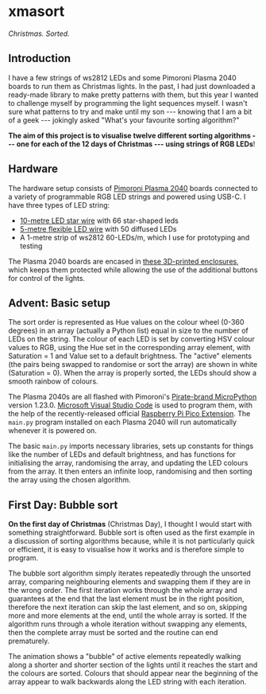 # xmasort
_Christmas. Sorted._

## Introduction

I have a few strings of ws2812 LEDs and some Pimoroni Plasma 2040 boards to run them as Christmas lights. In the past, I had just downloaded a ready-made library to make pretty patterns with them, but this year I wanted to challenge myself by programming the light sequences myself. I wasn't sure what patterns to try and make until my son --- knowing that I am a bit of a geek --- jokingly asked "What's your favourite sorting algorithm?"

**The aim of this project is to visualise twelve different sorting algorithms --- one for each of the 12 days of Christmas --- using strings of RGB LEDs**!

## Hardware

The hardware setup consists of [Pimoroni Plasma 2040](https://shop.pimoroni.com/products/plasma-2040) boards connected to a variety of programmable RGB LED strings and powered using USB-C. I have three types of LED string:

- [10-metre LED star wire](https://shop.pimoroni.com/products/10m-addressable-rgb-led-star-wire) with 66 star-shaped leds
- [5-metre flexible LED wire](https://shop.pimoroni.com/products/5m-flexible-rgb-led-wire-50-rgb-leds-aka-neopixel-ws2812-sk6812) with 50 diffused LEDs
- A 1-metre strip of ws2812 60-LEDs/m, which I use for prototyping and testing

The Plasma 2040 boards are encased in [these 3D-printed enclosures](https://www.printables.com/model/261123-plasma-2040-case), which keeps them protected while allowing the use of the additional buttons for control of the lights.

## Advent: Basic setup

The sort order is represented as Hue values on the colour wheel (0-360 degrees) in an array (actually a Python list) equal in size to the number of LEDs on the string. The colour of each LED is set by converting HSV colour values to RGB, using the Hue set in the corresponding array element, with Saturation = 1 and Value set to a default brightness. The "active" elements (the pairs being swapped to randomise or sort the array) are shown in white (Saturation = 0). When the array is properly sorted, the LEDs should show a smooth rainbow of colours. 

The Plasma 2040s are all flashed with Pimoroni's [Pirate-brand MicroPython](https://github.com/pimoroni/pimoroni-pico/releases) version 1.23.0. [Microsoft Visual Studio Code](https://code.visualstudio.com/) is used to program them, with the help of the recently-released official [Raspberry Pi Pico Extension](https://marketplace.visualstudio.com/items?itemName=raspberry-pi.raspberry-pi-pico). The `main.py` program installed on each Plasma 2040 will run automatically whenever it is powered on.

The basic `main.py` imports necessary libraries, sets up constants for things like the number of LEDs and default brightness, and has functions for initialising the array, randomising the array, and updating the LED colours from the array. It then enters an infinite loop, randomising and then sorting the array using the chosen algorithm.

## First Day: Bubble sort

**On the first day of Christmas** (Christmas Day), I thought I would start with something straightforward. Bubble sort is often used as the first example in a discussion of sorting algorithms because, while it is not particularly quick or efficient, it is easy to visualise how it works and is therefore simple to program.

The bubble sort algorithm simply iterates repeatedly through the unsorted array, comparing neighbouring elements and swapping them if they are in the wrong order. The first iteration works through the whole array and guarantees at the end that the last element must be in the right position, therefore the next iteration can skip the last element, and so on, skipping more and more elements at the end, until the whole array is sorted.  If the algorithm runs through a whole iteration without swapping any elements, then the complete array must be sorted and the routine can end prematurely.

The animation shows a "bubble" of active elements repeatedly walking along a shorter and shorter section of the lights until  it reaches the start and the colours are sorted. Colours that should appear near the beginning of the array appear to walk backwards along the LED string with each iteration.
